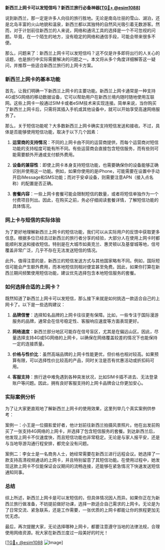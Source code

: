 **新西兰上网卡可以发短信吗？新西兰旅行必备神器[[TG💪+ @esim1088](https://t.me/s/esim1088)]**

说到新西兰，那一定是许多人向往的旅行胜地。无论是南岛壮丽的雪山、湖泊，还是北岛丰富的火山地貌和温泉，新西兰都以其独特的自然风光吸引着无数游客。然而，对于计划前往新西兰的人来说，网络和通讯工具的选择是一个不可忽视的问题。毕竟，在一个陌生的地方，没有稳定的网络和通信手段，可能会带来很多不便。

那么，问题来了：新西兰上网卡可以发短信吗？这不仅是许多即将出行的人关心的话题，也是旅行中实际需要解决的问题之一。本文将从多个角度详细解答这一疑问，并推荐一些适合新西兰旅行的上网卡方案。

### 新西兰上网卡的基本功能

首先，让我们明确一下新西兰上网卡的主要功能。新西兰上网卡通常是一种支持4G或5G网络的移动数据设备，它可以帮助用户在新西兰境内随时随地使用互联网。这些上网卡一般通过SIM卡或者eSIM技术来实现连接。简单来说，当你购买了新西兰上网卡后，只需将其插入手机或其他设备中，就可以开始享受高速网络服务了。

那么，关于短信功能呢？大多数新西兰上网卡确实支持短信发送和接收。不过，具体是否能够使用短信功能，取决于以下几个因素：

1. **运营商的支持情况**：不同的上网卡由不同的运营商提供，而每个运营商对短信功能的支持程度可能有所不同。有些运营商会直接包含短信服务，而有些则可能需要额外开通或支付额外费用。
   
2. **设备的兼容性**：即使上网卡本身支持短信功能，也需要确保你的设备能够正确识别并使用这一功能。例如，如果你使用的是iPhone，可能需要在设置中手动开启iMessage和SMS功能；而对于安卓设备，则需要注意APN（接入点名称）的配置是否正确。

3. **套餐内容**：一些上网卡套餐可能会限制短信的数量，或者将短信单独作为一个付费项目列出。因此，在购买之前，务必仔细阅读套餐详情，了解短信功能的具体情况。

### 网上卡与短信的实际体验

为了更好地理解新西兰上网卡的短信功能，我们可以从实际用户的反馈中获取更多信息。根据多位已经去过新西兰的旅行者分享的经验，大部分人在使用上网卡时都能顺利发送和接收短信。特别是在大城市如奥克兰、惠灵顿以及基督城等地，信号覆盖非常广泛，几乎不存在无法发送短信的情况。

此外，值得注意的是，新西兰的短信发送方式与其他国家略有不同。例如，国际短信可能会产生额外费用，而本地短信则相对便宜甚至免费。因此，如果你打算在新西兰期间频繁使用短信功能，建议优先选择包含本地短信服务的套餐。

### 如何选择合适的上网卡？

既然知道了新西兰上网卡可以发短信，那么接下来就是如何挑选一款适合自己的上网卡了。以下是一些选购建议：

1. **品牌信誉**：选择知名品牌的上网卡往往更有保障。比如，一些专注于国际漫游服务的品牌，通常会在信号稳定性、客服响应速度等方面表现更好。

2. **网络速度**：新西兰部分地区可能存在信号盲区，尤其是在偏远山区。因此，尽量选择支持4G或5G网络的上网卡，以确保在网络覆盖较差的情况下也能保持一定的连接质量。

3. **价格与性价比**：虽然高端品牌的上网卡性能更优，但价格也相对较高。如果预算有限，可以选择性价比较高的产品，同时关注是否有优惠活动或折扣码可用。

4. **客服支持**：旅行途中难免遇到各种突发状况，比如SIM卡插不进去、无法登录账户等问题。因此，拥有良好客服支持的上网卡品牌会让你更加安心。

### 实际案例分析

为了让大家更直观地了解新西兰上网卡的使用效果，这里列举几个真实案例供参考：

案例一：小王是一位摄影爱好者，他计划前往新西兰拍摄风景照片。他在出发前购买了一张支持4G网络的上网卡，并选择了包含短信服务的套餐。到达新西兰后，他发现上网卡不仅速度快，而且短信功能也非常稳定。无论是与家人报平安，还是与当地导游沟通行程安排，都完全没有问题。

案例二：李女士是一名商务人士，她经常需要在新西兰进行远程会议。她选择了一款支持高清视频通话的上网卡，并且特别留意了其短信功能。在使用过程中，她发现这款上网卡不仅能保证会议期间的流畅连接，还能够在紧急情况下快速发送短信通知同事。

### 总结

综上所述，新西兰上网卡是可以发短信的，但具体情况因人而异。如果你正在为新西兰旅行做准备，不妨提前做好功课，选择一款适合自己需求的上网卡。无论是为了日常交流、紧急联系，还是工作需要，一张优质的上网卡都能让你的旅程更加无忧无虑。

最后，再次提醒大家，无论选择哪种上网卡，都要注意遵守当地的法律法规，合理使用网络资源。祝大家在新西兰度过一段美好的时光！

[[TG💪+ @esim1088](https://t.me/s/esim1088) ![Image](https://i.postimg.cc/4NQfJmqS/Snipaste-2025-05-13-00-14-12.png)]